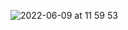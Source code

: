 ![ 2022-06-09 at 11 59 53](https://user-images.githubusercontent.com/76840826/172755182-508bcec9-ab7e-4b5c-934a-c095325c6ff3.jpg)
